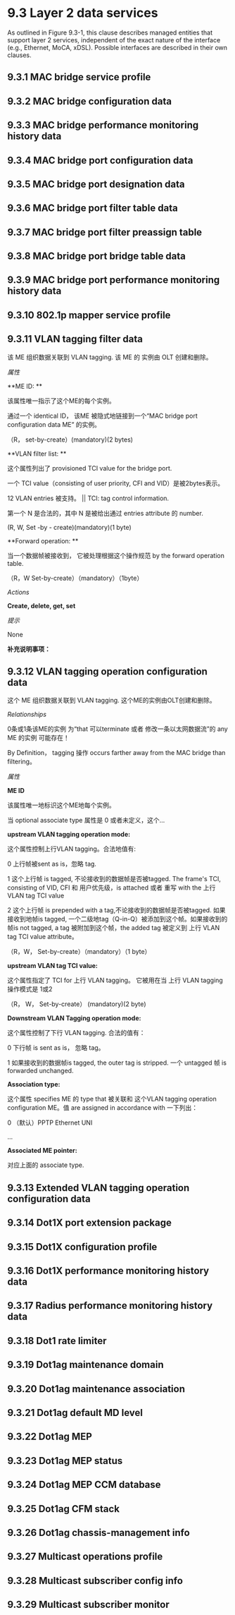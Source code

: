 # 9.3 Layer 2 data services

  As outlined in Figure 9.3-1, this clause describes managed entities that support layer 2 services, independent of the exact nature of the interface (e.g., Ethernet, MoCA, xDSL). Possible interfaces are described in their own clauses.

## 9.3.1 MAC bridge service profile

## 9.3.2 MAC bridge configuration data

## 9.3.3 MAC bridge performance monitoring history data

## 9.3.4 MAC bridge port configuration data

## 9.3.5 MAC bridge port designation data

## 9.3.6 MAC bridge port filter table data

## 9.3.7 MAC bridge port filter preassign table

## 9.3.8 MAC bridge port bridge table data

## 9.3.9 MAC bridge port performance monitoring history data

## 9.3.10 802.1p mapper service profile

## 9.3.11 VLAN tagging filter data

  该 ME 组织数据关联到 VLAN tagging. 该 ME 的 实例由 OLT 创建和删除。

*属性*

**ME ID: **

该属性唯一指示了这个ME的每个实例。 

通过一个 identical ID， 该ME 被隐式地链接到一个“MAC bridge port configuration data ME” 的实例。

（R， set-by-create）(mandatory)(2 bytes) 

**VLAN filter list: **

这个属性列出了 provisioned TCI value for the bridge port. 

一个 TCI value（consisting of user priority, CFI and VID）是被2bytes表示。

12 VLAN entries 被支持。 || TCI: tag control information. 

第一个 N 是合法的，其中 N 是被给出通过 entries attribute 的 number.

(R, W, Set -by - create)(mandatory)(1 byte) 

**Forward operation: **

当一个数据帧被接收到， 它被处理根据这个操作规范 by the forward operation table.

（R，W Set-by-create）（mandatory）（1byte） 

*Actions*

**Create, delete, get, set**

*提示*

None

**补充说明事项：**



## 9.3.12 VLAN tagging operation configuration data

  这个 ME 组织数据关联到 VLAN tagging. 这个ME的实例由OLT创建和删除。 

*Relationships*

  0条或1条该ME的实例 为“that 可以terminate 或者 修改一条以太网数据流”的 any ME 的实例 可能存在！

By Definition， tagging 操作 occurs farther away from the MAC bridge than filtering。

*属性*

**ME ID**

该属性唯一地标识这个ME地每个实例。

当 optional associate type 属性是 0 或者未定义，这个…

**upstream VLAN tagging operation mode:**

这个属性控制上行VLAN tagging。合法地值有:

0 上行帧被sent as is，忽略 tag. 

1 这个上行帧 is tagged, 不论接收到的数据帧是否被tagged. The frame's TCI, consisting of VID, CFI 和 用户优先级，is attached 或者 重写 with the 上行 VLAN tag TCI value

2  这个上行帧 is prepended with a tag,不论接收到的数据帧是否被tagged. 如果接收到地帧is tagged, 一个二级地tag（Q-in-Q）被添加到这个帧。如果接收到的帧is not tagged, a tag 被附加到这个帧，the added tag 被定义到 上行 VLAN tag TCI value attribute。

（R，W， Set-by-create）（mandatory）（1 byte）

**upstream VLAN tag TCI value:**

这个属性指定了 TCI for 上行 VLAN tagging。 它被用在当 上行 VLAN tagging 操作模式是 1或2 

（R， W， Set-by-create） (mandatory)(2 byte) 

**Downstream VLAN Tagging operation mode:**

这个属性控制了下行 VLAN tagging. 合法的值有：

0   下行帧 is sent as is， 忽略 tag。 

1   如果接收到的数据帧is tagged, the outer tag is stripped.  一个 untagged 帧 is forwarded unchanged. 

**Association type:** 

这个属性 specifies ME 的 type that 被关联和 这个VLAN tagging operation configuration ME。值 are assigned in accordance with 一下列出：

0  （默认）PPTP Ethernet UNI 

   ...

**Associated ME pointer:** 

对应上面的 associate type. 



## 9.3.13 Extended VLAN tagging operation configuration data

## 9.3.14 Dot1X port extension package

## 9.3.15 Dot1X configuration profile

## 9.3.16 Dot1X performance monitoring history data

## 9.3.17 Radius performance monitoring history data

## 9.3.18 Dot1 rate limiter

## 9.3.19 Dot1ag maintenance domain

## 9.3.20 Dot1ag maintenance association

## 9.3.21 Dot1ag default MD level

## 9.3.22 Dot1ag MEP

## 9.3.23 Dot1ag MEP status

## 9.3.24 Dot1ag MEP CCM database

## 9.3.25 Dot1ag CFM stack

## 9.3.26 Dot1ag chassis-management info

## 9.3.27 Multicast operations profile

## 9.3.28 Multicast subscriber config info

## 9.3.29 Multicast subscriber monitor

